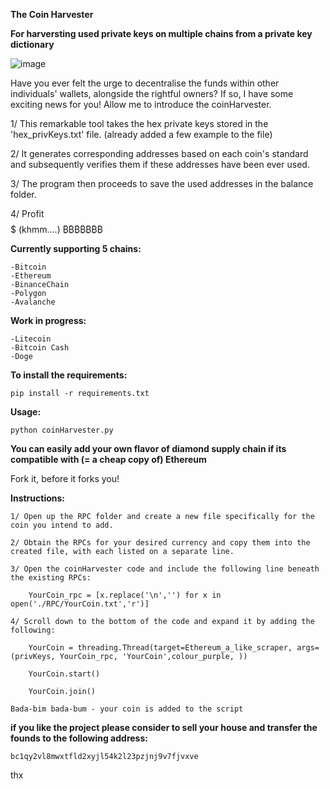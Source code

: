 **The Coin Harvester**

**For harversting used private keys on multiple chains from a private key dictionary**

![image](https://github.com/0x6679/coinHarvester/assets/43137410/7f203102-86d0-4d86-9e4b-7d9264c7dc58)

Have you ever felt the urge to decentralise the funds within other individuals' wallets, alongside the rightful owners? 
If so, I have some exciting news for you! Allow me to introduce the coinHarvester.

1/ This remarkable tool takes the hex private keys stored in the 'hex_privKeys.txt' file. (already added a few example to the file)

2/ It generates corresponding addresses based on each coin's standard and subsequently verifies them if these addresses have been ever used.

3/ The program then proceeds to save the used addresses in the balance folder.

4/ Profit $$$$$ (khmm....) ₿₿₿₿₿₿₿

**Currently supporting 5 chains:**

	-Bitcoin
	-Ethereum
	-BinanceChain
	-Polygon
	-Avalanche

**Work in progress:**

	-Litecoin
	-Bitcoin Cash
	-Doge

**To install the requirements:**

	pip install -r requirements.txt

**Usage:**

	python coinHarvester.py

**You can easily add your own flavor of diamond supply chain if its compatible with (= a cheap copy of)  Ethereum**

Fork it, before it forks you!

**Instructions:**

	1/ Open up the RPC folder and create a new file specifically for the coin you intend to add.
	
	2/ Obtain the RPCs for your desired currency and copy them into the created file, with each listed on a separate line.
	
	3/ Open the coinHarvester code and include the following line beneath the existing RPCs:

		YourCoin_rpc = [x.replace('\n','') for x in open('./RPC/YourCoin.txt','r')]

	4/ Scroll down to the bottom of the code and expand it by adding the following:

		YourCoin = threading.Thread(target=Ethereum_a_like_scraper, args=(privKeys, YourCoin_rpc, 'YourCoin',colour_purple, ))
		
		YourCoin.start()
		
		YourCoin.join()

	Bada-bim bada-bum - your coin is added to the script

**if you like the project please consider to sell your house and transfer the founds to the following address:**

	bc1qy2vl8mwxtfld2xyjl54k2l23pzjnj9v7fjvxve
	
thx




